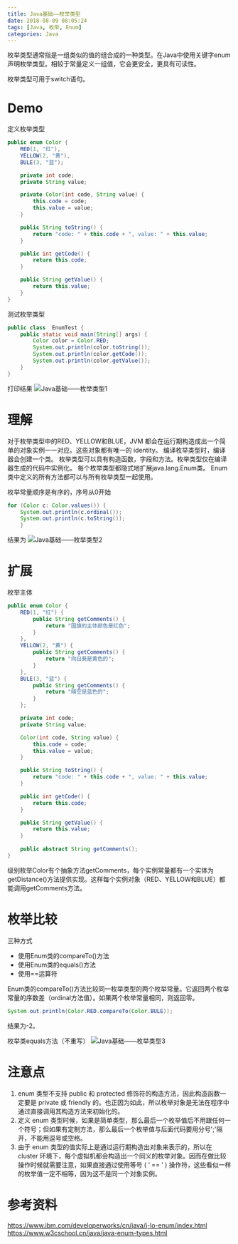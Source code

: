 ```yaml
---
title: Java基础——枚举类型
date: 2018-08-09 08:05:24
tags: [Java, 枚举, Enum]
categories: Java
---
```

枚举类型通常指是一组类似的值的组合成的一种类型。在Java中使用关键字enum声明枚举类型。相较于常量定义一组值，它会更安全，更具有可读性。
<!--more-->
枚举类型可用于switch语句。

# Demo
定义枚举类型
```java
public enum Color {
    RED(1, "红"),
    YELLOW(2, "黄"),
    BULE(3, "蓝");

    private int code;
    private String value;

    private Color(int code, String value) {
        this.code = code;
        this.value = value;
    }

    public String toString() {
        return "code: " + this.code + ", value: " + this.value;
    }

    public int getCode() {
        return this.code;
    }

    public String getValue() {
        return this.value;
    }
}
```

测试枚举类型
```java
public class  EnumTest {
    public static void main(String[] args) {
        Color color = Color.RED;
        System.out.println(color.toString());
        System.out.println(color.getCode());
        System.out.println(color.getValue());
    }
}
```

打印结果
![Java基础——枚举类型1](http://ofolh8dcq.bkt.clouddn.com/Java%E5%9F%BA%E7%A1%80%E2%80%94%E2%80%94%E6%9E%9A%E4%B8%BE%E7%B1%BB%E5%9E%8B1.png)

# 理解
对于枚举类型中的RED、YELLOW和BLUE，JVM 都会在运行期构造成出一个简单的对象实例一一对应。这些对象都有唯一的 identity。
编译枚举类型时，编译器会创建一个类。
枚举类型可以具有构造函数，字段和方法。枚举类型仅在编译器生成的代码中实例化。
每个枚举类型都隐式地扩展java.lang.Enum类。 Enum类中定义的所有方法都可以与所有枚举类型一起使用。

枚举常量顺序是有序的，序号从0开始
```java
for (Color c: Color.values()) {
    System.out.println(c.ordinal());
    System.out.println(c.toString());
    }
```
结果为
![Java基础——枚举类型2](http://ofolh8dcq.bkt.clouddn.com/Java%E5%9F%BA%E7%A1%80%E2%80%94%E2%80%94%E6%9E%9A%E4%B8%BE%E7%B1%BB%E5%9E%8B2.png)

# 扩展
枚举主体
```java
public enum Color {
    RED(1, "红") {
        public String getComments() {
            return "国旗的主体颜色是红色";
        }
    },
    YELLOW(2, "黄") {
        public String getComments() {
            return "向日葵是黄色的";
        }
    },
    BULE(3, "蓝") {
        public String getComments() {
            return "晴空是蓝色的";
        }
    };

    private int code;
    private String value;

    Color(int code, String value) {
        this.code = code;
        this.value = value;
    }

    public String toString() {
        return "code: " + this.code + ", value: " + this.value;
    }

    public int getCode() {
        return this.code;
    }

    public String getValue() {
        return this.value;
    }
    
    public abstract String getComments();
}
```

级别枚举Color有个抽象方法getComments，每个实例常量都有一个实体为getDistance()方法提供实现。这样每个实例对象（RED、YELLOW和BLUE）都能调用getComments方法。

# 枚举比较
三种方式
- 使用Enum类的compareTo()方法
- 使用Enum类的equals()方法
- 使用==运算符

Enum类的compareTo()方法比较同一枚举类型的两个枚举常量。它返回两个枚举常量的序数差（ordinal方法值）。如果两个枚举常量相同，则返回零。
```java
System.out.println(Color.RED.compareTo(Color.BULE));
```
结果为-2。

枚举类equals方法（不重写）
![Java基础——枚举类型3](http://ofolh8dcq.bkt.clouddn.com/Java%E5%9F%BA%E7%A1%80%E2%80%94%E2%80%94%E6%9E%9A%E4%B8%BE%E7%B1%BB%E5%9E%8B3.png)

# 注意点
1. enum 类型不支持 public 和 protected 修饰符的构造方法，因此构造函数一定要是 private 或 friendly 的。也正因为如此，所以枚举对象是无法在程序中通过直接调用其构造方法来初始化的。
2. 定义 enum 类型时候，如果是简单类型，那么最后一个枚举值后不用跟任何一个符号；但如果有定制方法，那么最后一个枚举值与后面代码要用分号';'隔开，不能用逗号或空格。
3. 由于 enum 类型的值实际上是通过运行期构造出对象来表示的，所以在 cluster 环境下，每个虚拟机都会构造出一个同义的枚举对象。因而在做比较操作时候就需要注意，如果直接通过使用等号 ( ‘ == ’ ) 操作符，这些看似一样的枚举值一定不相等，因为这不是同一个对象实例。

# 参考资料
https://www.ibm.com/developerworks/cn/java/j-lo-enum/index.html
https://www.w3cschool.cn/java/java-enum-types.html
